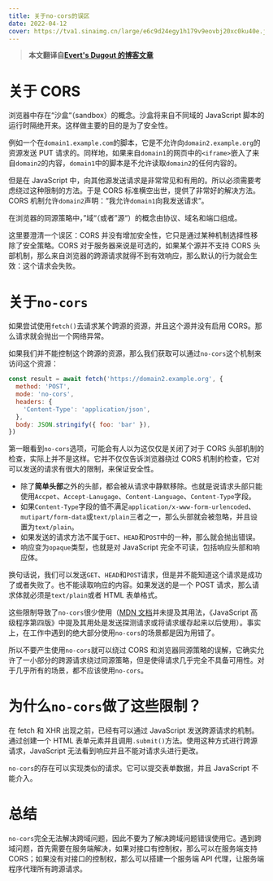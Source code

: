 ```yaml
---
title: 关于no-cors的误区
date: 2022-04-12
cover: https://tva1.sinaimg.cn/large/e6c9d24egy1h179v9eovbj20xc0ku40e.jpg
---
```


> **本文翻译自[Evert's Dugout 的博客文章](https://evertpot.com/no-cors/)**

# 关于 CORS

浏览器中存在“沙盒“（sandbox）的概念。沙盒将来自不同域的 JavaScript 脚本的运行时隔绝开来。这样做主要的目的是为了安全性。

例如一个在`domain1.example.com`的脚本，它是不允许向`domain2.example.org`的资源发送 PUT 请求的。同样地，如果来自`domain1`的网页中的`<iframe>`嵌入了来自`domain2`的内容，`domain1`中的脚本是不允许读取`domain2`的任何内容的。

但是在 JavaScript 中，向其他源发送请求是非常常见和有用的。所以必须需要考虑绕过这种限制的方法。于是 CORS 标准横空出世，提供了非常好的解决方法。CORS 机制允许`domain2`声明：“我允许`domain1`向我发送请求“。

在浏览器的同源策略中，”域“（或者”源“）的概念由协议、域名和端口组成。

这里要澄清一个误区：CORS 并没有增加安全性，它只是通过某种机制选择性移除了安全策略。CORS 对于服务器来说是可选的，如果某个源并不支持 CORS 头部机制，那么来自浏览器的跨源请求就得不到有效响应，那么默认的行为就会生效：这个请求会失败。

# 关于`no-cors`

如果尝试使用`fetch()`去请求某个跨源的资源，并且这个源并没有启用 CORS。那么请求就会抛出一个网络异常。

如果我们并不能控制这个跨源的资源，那么我们获取可以通过`no-cors`这个机制来访问这个资源：

```jsx
const result = await fetch('https://domain2.example.org', {
  method: 'POST',
  mode: 'no-cors',
  headers: {
    'Content-Type': 'application/json',
  },
  body: JSON.stringify({ foo: 'bar' }),
})
```

第一眼看到`no-cors`选项，可能会有人以为这仅仅是关闭了对于 CORS 头部机制的检查，实际上并不是这样。它并不仅仅告诉浏览器绕过 CORS 机制的检查，它对可以发送的请求有很大的限制，来保证安全性。

- 除了**简单头部**之外的头部，都会被从请求中静默移除。也就是说请求头部只能使用`Accpet`、`Accept-Lanugage`、`Content-Language`、`Content-Type`字段。
- 如果`Content-Type`字段的值不满足`application/x-www-form-urlencoded`、`mutipart/form-data`或`text/plain`三者之一，那么头部就会被忽略，并且设置为`text/plain`。
- 如果发送的请求方法不属于`GET`、`HEAD`和`POST`中的一种，那么就会抛出错误。
- 响应变为`opaque`类型，也就是对 JavaScript 完全不可读，包括响应头部和响应体。

换句话说，我们可以发送`GET`、`HEAD`和`POST`请求，但是并不能知道这个请求是成功了或者失败了。也不能读取响应的内容。如果发送的是一个 POST 请求，那么请求体就必须是`text/plain`或者 HTML 表单格式。

这些限制导致了`no-cors`很少使用（[MDN 文档](https://developer.mozilla.org/zh-CN/docs/Web/API/Request/mode)并未提及其用法，《JavaScript 高级程序第四版》中提及其用处是发送探测请求或将请求缓存起来以后使用）。事实上，在工作中遇到的绝大部分使用`no-cors`的场景都是因为用错了。

所以不要产生使用`no-cors`就可以绕过 CORS 和浏览器同源策略的误解，它确实允许了一小部分的跨源请求绕过同源策略，但是使得请求几乎完全不具备可用性。对于几乎所有的场景，都不应该使用`no-cors`。

# 为什么`no-cors`做了这些限制？

在 fetch 和 XHR 出现之前，已经有可以通过 JavaScript 发送跨源请求的机制。通过创建一个 HTML 表单元素并且调用`.submit()`方法。使用这种方式进行跨源请求，JavaScript 无法看到响应并且不能对请求头进行更改。

`no-cors`的存在可以实现类似的请求。它可以提交表单数据，并且 JavaScript 不能介入。

# 总结

`no-cors`完全无法解决跨域问题，因此不要为了解决跨域问题错误使用它。遇到跨域问题，首先需要在服务端解决，如果对接口有控制权，那么可以在服务端支持 CORS；如果没有对接口的控制权，那么可以搭建一个服务端 API 代理，让服务端程序代理所有跨源请求。
